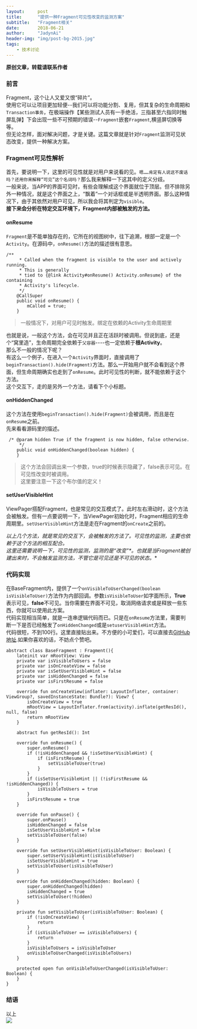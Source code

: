 ```yaml
---
layout:     post
title:      "提供一种Fragment可见性改变的监测方案"
subtitle:   "Fragment相关"
date:       2018-06-21
author:     "JadynAi"
header-img: "img/post-bg-2015.jpg"
tags:
    - 技术讨论
---
```

**原创文章，转载请联系作者**
### 前言
Fragment，这个让人又爱又恨“碎片”。<br>使用它可以让项目更加轻便--我们可以将功能分割、复用，但其复杂的生命周期和`Transaction事务`，在极端操作【某些测试人员有一手绝活，三指甚至六指同时触屏乱弹】下会出现一些不可预期的错误--`Fragment`嵌套`Fragment`,横竖屏切换等等。<br>但无论怎样，面对解决问题，才是关键。这篇文章就是针对`Fragment`监测可见状态改变，提供一种解决方案。

### Fragment可见性解析
首先，要说明一下，这里的可见性就是对用户来说看的见。`嗯……肯定有人说这不废话吗？还用你来解释“可见”这个名词吗？`那么我来解释一下这其中的定义分歧。<br>一般来说，当APP的界面可见时，有些会理解成这个界面就位于顶层。但不排除另外一种情况，就是这个界面之上，“飘着”一个对话框或是半透明界面。那么这种情况下，由于其依然对用户可见，所以我会将其判定为`visible`。<br>**接下来会分析在特定交互环境下，Fragment内部被触发的方法。**

#### onResume
`Fragment`是不能单独存在的，它所在的视图树中，往下追溯，根部一定是一个`Activity`。在源码中，`onResume()`方法的描述很有意思。

```
/**
     * Called when the fragment is visible to the user and actively running.
     * This is generally
     * tied to {@link Activity#onResume() Activity.onResume} of the containing
     * Activity's lifecycle.
     */
    @CallSuper
    public void onResume() {
        mCalled = true;
    }
```
>一般情况下，对用户可见时触发。绑定在依赖的Activity生命周期里

也就是说，一般这个方法，会在可见并且正在活跃时被调用。但说到底，还是个“窝里造”，生命周期完全依赖于`父容器`----也一定依赖于**根Activity**。<br>那么不一般的情况下呢？<br>有这么一个例子，在进入一个`Activity`界面时，直接调用了`beginTransaction().hide(Fragment)`方法。那么一开始用户就不会看到这个界面，但生命周期确实也走到了`onResume`。此时可见性的判断，就不能依赖于这个方法。<br>这个交互下，走的是另外一个方法，请看下个小标题。

#### onHiddenChanged
这个方法在使用`beginTransaction().hide(Fragment)`会被调用，而且是在`onResume`之前。<br>先来看看源码里的描述。

```
 /* @param hidden True if the fragment is now hidden, false otherwise.
     */
    public void onHiddenChanged(boolean hidden) {
    }
```
>这个方法会回调出来一个参数，true的时候表示隐藏了，false表示可见。在可见性改变时被调用。<br>这里要注意一下这个布尔值的定义！

#### setUserVisibleHint
ViewPager搭配Fragment，也是常见的交互模式了。此时左右滑动时，这个方法会被触发。但有一点要说明一下，当ViewPager初始化时，Fragment相应的生命周期里。`setUserVisibleHint`方法是走在Fragment的`onCreate`之前的。

**以上几个方法，就是常见的交互下，会被触发的方法了。可见性的监测，主要也依赖于这个方法的相互配合。<br>这里还需要说明一下，可见性的监测，监测的是*“改变”*。也就是当Fragment被创建出来时，不会触发监测方法，不管它是可见还是不可见的状态。**

### 代码实现
在BaseFragment内，提供了一个`onVisibleToUserChanged(boolean isVisibleToUser)`方法作为内部回调。参数`isVisibleToUser`如字面所示，**True**表示可见，**false**不可见。当你需要在界面不可见，取消网络请求或是释放一些东西，你就可以使用此方案。<br>代码实现相当简单，就是一连串逻辑代码而已。只是在`onResume`方法里，需要判断一下是否已经触发了`onHiddenChanged`或是`setuserVisibleHint`方法。<br>代码很短，不到100行。这里直接贴出来。不方便的小可爱们，可以直接去[GitHub地址](https://github.com/JadynAi/KotlinDiary/blob/master/app/src/main/java/com/motong/cm/kotlintest/BaseFragment.kt).如果你喜欢的话，不妨点个赞吧。

```
abstract class BaseFragment : Fragment(){
    lateinit var mRootView: View
    private var isVisibleToUsers = false
    private var isOnCreateView = false
    private var isSetUserVisibleHint = false
    private var isHiddenChanged = false
    private var isFirstResume = false
    
    override fun onCreateView(inflater: LayoutInflater, container: ViewGroup?, savedInstanceState: Bundle?): View? {
        isOnCreateView = true
        mRootView = LayoutInflater.from(activity).inflate(getResId(), null, false)
        return mRootView
    }

    abstract fun getResId(): Int

    override fun onResume() {
        super.onResume()
        if (!isHiddenChanged && !isSetUserVisibleHint) {
            if (isFirstResume) {
                setVisibleToUser(true)
            }
        }
        if (isSetUserVisibleHint || (!isFirstResume && !isHiddenChanged)) {
            isVisibleToUsers = true
        }
        isFirstResume = true
    }

    override fun onPause() {
        super.onPause()
        isHiddenChanged = false
        isSetUserVisibleHint = false
        setVisibleToUser(false)
    }
    
    override fun setUserVisibleHint(isVisibleToUser: Boolean) {
        super.setUserVisibleHint(isVisibleToUser)
        isSetUserVisibleHint = true
        setVisibleToUser(isVisibleToUser)
    }

    override fun onHiddenChanged(hidden: Boolean) {
        super.onHiddenChanged(hidden)
        isHiddenChanged = true
        setVisibleToUser(!hidden)
    }
    
    private fun setVisibleToUser(isVisibleToUser: Boolean) {
        if (!isOnCreateView) {
            return
        }
        if (isVisibleToUser == isVisibleToUsers) {
            return
        }
        isVisibleToUsers = isVisibleToUser
        onVisibleToUserChanged(isVisibleToUsers)
    }

    protected open fun onVisibleToUserChanged(isVisibleToUser: Boolean) {
    }
}
```

### 结语
以上<br>![](http://JadynAi.github.io/img/wechat_official.png)
